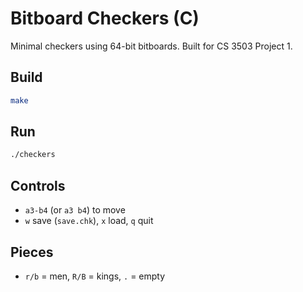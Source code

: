 # Bitboard Checkers (C)

Minimal checkers using 64-bit bitboards. Built for CS 3503 Project 1.

## Build
```bash
make
```

## Run
```bash
./checkers
```

## Controls
- `a3-b4` (or `a3 b4`) to move
- `w` save (`save.chk`), `x` load, `q` quit

## Pieces
- `r/b` = men, `R/B` = kings, `.` = empty
